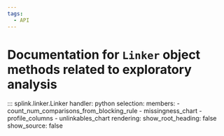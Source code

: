 ```yaml
---
tags:
  - API
---
```

# Documentation for `Linker` object methods related to exploratory analysis


::: splink.linker.Linker
    handler: python
    selection:
      members:
        - count_num_comparisons_from_blocking_rule
        - missingness_chart
        - profile_columns
        - unlinkables_chart
    rendering:
      show_root_heading: false
      show_source: false
